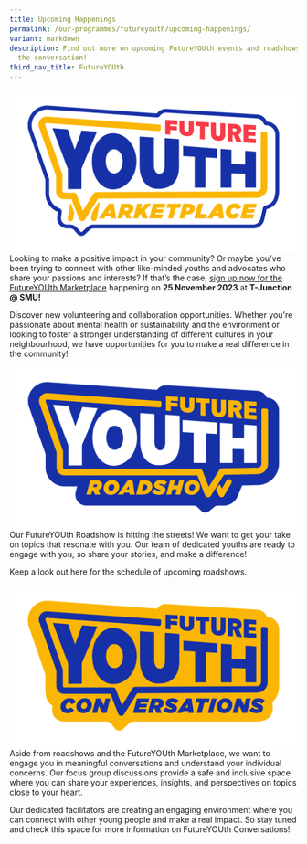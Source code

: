 ```yaml
---
title: Upcoming Happenings
permalink: /our-programmes/futureyouth/upcoming-happenings/
variant: markdown
description: Find out more on upcoming FutureYOUth events and roadshows to join
  the conversation!
third_nav_title: FutureYOUth
---
```

![](/images/FutureYOUth_Motifs_Marketplace_V1.png)
Looking to make a positive impact in your community? Or maybe you’ve been trying to connect with other like-minded youths and advocates who share your passions and interests? If that’s the case, [sign up now for the FutureYOUth Marketplace](https://go.gov.sg/futureyouthmarketplace) happening on **25 November 2023** at **T-Junction @ SMU!**

Discover new volunteering and collaboration opportunities. Whether you're passionate about mental health or sustainability and the environment or looking to foster a stronger understanding of different cultures in your neighbourhood, we have opportunities for you to make a real difference in the community!

![](/images/FutureYOUth_Motifs_Roadshow_V3.png)
Our FutureYOUth Roadshow is hitting the streets! We want to get your take on topics that resonate with you. Our team of dedicated youths are ready to engage with you, so share your stories, and make a difference!

Keep a look out here for the schedule of upcoming roadshows.

![](/images/FutureYOUth_Motifs_Conversations_V2.png)
Aside from roadshows and the FutureYOUth Marketplace, we want to engage you in meaningful conversations and understand your individual concerns. Our focus group discussions provide a safe and inclusive space where you can share your experiences, insights, and perspectives on topics close to your heart.

Our dedicated facilitators are creating an engaging environment where you can connect with other young people and make a real impact. So stay tuned and check this space for more information on FutureYOUth Conversations!
